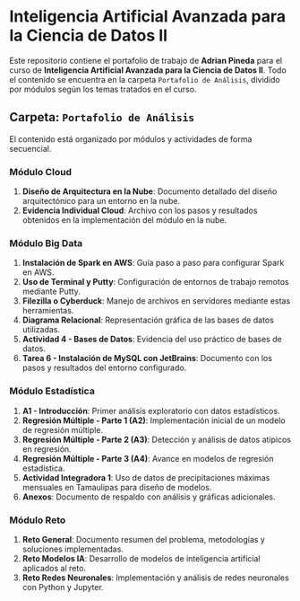 
# Inteligencia Artificial Avanzada para la Ciencia de Datos II

Este repositorio contiene el portafolio de trabajo de **Adrian Pineda** para el curso de **Inteligencia Artificial Avanzada para la Ciencia de Datos II**. Todo el contenido se encuentra en la carpeta `Portafolio de Análisis`, dividido por módulos según los temas tratados en el curso.

## Carpeta: `Portafolio de Análisis`
El contenido está organizado por módulos y actividades de forma secuencial.

### **Módulo Cloud**
1. **Diseño de Arquitectura en la Nube**: Documento detallado del diseño arquitectónico para un entorno en la nube.
2. **Evidencia Individual Cloud**: Archivo con los pasos y resultados obtenidos en la implementación del módulo en la nube.

### **Módulo Big Data**
1. **Instalación de Spark en AWS**: Guía paso a paso para configurar Spark en AWS.
2. **Uso de Terminal y Putty**: Configuración de entornos de trabajo remotos mediante Putty.
3. **Filezilla o Cyberduck**: Manejo de archivos en servidores mediante estas herramientas.
4. **Diagrama Relacional**: Representación gráfica de las bases de datos utilizadas.
5. **Actividad 4 - Bases de Datos**: Evidencia del uso práctico de bases de datos.
6. **Tarea 6 - Instalación de MySQL con JetBrains**: Documento con los pasos y resultados del entorno configurado.

### **Módulo Estadística**
1. **A1 - Introducción**: Primer análisis exploratorio con datos estadísticos.
2. **Regresión Múltiple - Parte 1 (A2)**: Implementación inicial de un modelo de regresión múltiple.
3. **Regresión Múltiple - Parte 2 (A3)**: Detección y análisis de datos atípicos en regresión.
4. **Regresión Múltiple - Parte 3 (A4)**: Avance en modelos de regresión estadística.
5. **Actividad Integradora 1**: Uso de datos de precipitaciones máximas mensuales en Tamaulipas para diseño de modelos.
6. **Anexos**: Documento de respaldo con análisis y gráficas adicionales.

### **Módulo Reto**
1. **Reto General**: Documento resumen del problema, metodologías y soluciones implementadas.
2. **Reto Modelos IA**: Desarrollo de modelos de inteligencia artificial aplicados al reto.
3. **Reto Redes Neuronales**: Implementación y análisis de redes neuronales con Python y Jupyter.
